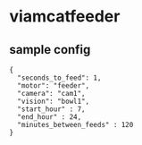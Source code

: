 # viamcatfeeder

## sample config
```
{
  "seconds_to_feed": 1,
  "motor": "feeder",
  "camera": "cam1",
  "vision": "bowl1",
  "start_hour" : 7,
  "end_hour" : 24,
  "minutes_between_feeds" : 120
}
```
